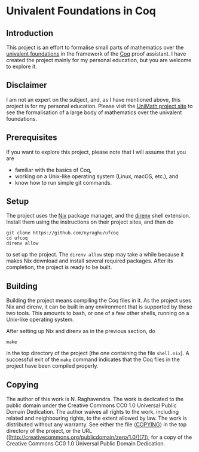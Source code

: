 # Univalent Foundations in Coq

## Introduction

This project is an effort to formalise small parts of mathematics over
the [univalent foundations][1] in the framework of the [Coq][2] proof
assistant.  I have created the project mainly for my personal
education, but you are welcome to explore it.

## Disclaimer

I am not an expert on the subject, and, as I have mentioned above,
this project is for my personal education.  Please visit the [UniMath
project site][3] to see the formalisation of a large body of
mathematics over the univalent foundations.

## Prerequisites

If you want to explore this project, please note that I will assume
that you are

* familiar with the basics of Coq,
* working on a Unix-like operating system (Linux, macOS, etc.), and
* know how to run simple git commands.

## Setup

The project uses the [Nix][4] package manager, and the [direnv][5]
shell extension.  Install them using the instructions on their project
sites, and then do

``` shell
git clone https://github.com/nyraghu/ufcoq
cd ufcoq
direnv allow
```

to set up the project.  The `direnv allow` step may take a while
because it makes Nix download and install several required packages.
After its completion, the project is ready to be built.

## Building

Building the project means compiling the Coq files in it.  As the
project uses Nix and direnv, it can be built in any environment that
is supported by these two tools.  This amounts to bash, or one of a
few other shells, running on a Unix-like operating system.

After setting up Nix and direnv as in the previous section, do

``` shell
make
```

in the top directory of the project (the one containing the file
`shell.nix`).  A successful exit of the `make` command indicates that
the Coq files in the project have been compiled properly.

## Copying

The author of this work is N. Raghavendra.  The work is dedicated to
the public domain under the Creative Commons CC0 1.0 Universal Public
Domain Dedication.  The author waives all rights to the work,
including related and neighbouring rights, to the extent allowed by
law.  The work is distributed without any warranty.  See either the
file ⟨[COPYING][6]⟩ in the top directory of the project, or the URL
⟨[http://creativecommons.org/publicdomain/zero/1.0/][7]⟩, for a copy
of the Creative Commons CC0 1.0 Universal Public Domain Dedication.

[1]: https://en.wikipedia.org/wiki/Univalent_foundations
[2]: https://coq.inria.fr/
[3]: https://github.com/UniMath/UniMath
[4]: https://github.com/NixOS/nix
[5]: https://github.com/direnv/direnv
[6]: COPYING
[7]: http://creativecommons.org/publicdomain/zero/1.0/
